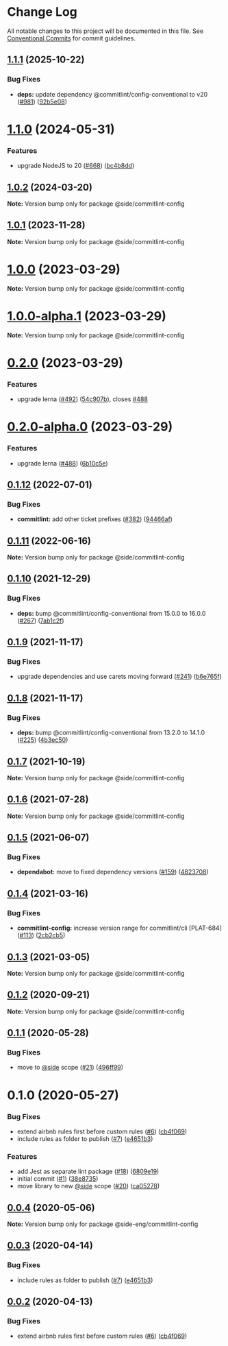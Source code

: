 # Change Log

All notable changes to this project will be documented in this file.
See [Conventional Commits](https://conventionalcommits.org) for commit guidelines.

## [1.1.1](https://github.com/reside-eng/lint-config/compare/@side/commitlint-config@1.1.0...@side/commitlint-config@1.1.1) (2025-10-22)

### Bug Fixes

- **deps:** update dependency @commitlint/config-conventional to v20 ([#981](https://github.com/reside-eng/lint-config/issues/981)) ([92b5e08](https://github.com/reside-eng/lint-config/commit/92b5e08b1ba3568bdd400e8529b4cc847688fc75))

# [1.1.0](https://github.com/reside-eng/lint-config/compare/@side/commitlint-config@1.0.2...@side/commitlint-config@1.1.0) (2024-05-31)

### Features

- upgrade NodeJS to 20 ([#668](https://github.com/reside-eng/lint-config/issues/668)) ([bc4b8dd](https://github.com/reside-eng/lint-config/commit/bc4b8dd9d0ad450840a93cd5dafe118170115242))

## [1.0.2](https://github.com/reside-eng/lint-config/compare/@side/commitlint-config@1.0.1...@side/commitlint-config@1.0.2) (2024-03-20)

**Note:** Version bump only for package @side/commitlint-config

## [1.0.1](https://github.com/reside-eng/lint-config/compare/@side/commitlint-config@1.0.0...@side/commitlint-config@1.0.1) (2023-11-28)

**Note:** Version bump only for package @side/commitlint-config

# [1.0.0](https://github.com/reside-eng/lint-config/compare/@side/commitlint-config@0.2.0...@side/commitlint-config@1.0.0) (2023-03-29)

**Note:** Version bump only for package @side/commitlint-config

# [1.0.0-alpha.1](https://github.com/reside-eng/lint-config/compare/@side/commitlint-config@0.2.0...@side/commitlint-config@1.0.0-alpha.1) (2023-03-29)

**Note:** Version bump only for package @side/commitlint-config

# [0.2.0](https://github.com/reside-eng/lint-config/compare/@side/commitlint-config@0.1.12...@side/commitlint-config@0.2.0) (2023-03-29)

### Features

- upgrade lerna ([#492](https://github.com/reside-eng/lint-config/issues/492)) ([54c907b](https://github.com/reside-eng/lint-config/commit/54c907bc7d6dee491fbac3ecb9769284554785cf)), closes [#488](https://github.com/reside-eng/lint-config/issues/488)

# [0.2.0-alpha.0](https://github.com/reside-eng/lint-config/compare/@side/commitlint-config@0.1.12...@side/commitlint-config@0.2.0-alpha.0) (2023-03-29)

### Features

- upgrade lerna ([#488](https://github.com/reside-eng/lint-config/issues/488)) ([6b10c5e](https://github.com/reside-eng/lint-config/commit/6b10c5ea54a9e68f7e3b04499a48a85b704a93cc))

## [0.1.12](https://github.com/reside-eng/lint-config/compare/@side/commitlint-config@0.1.11...@side/commitlint-config@0.1.12) (2022-07-01)

### Bug Fixes

- **commitlint:** add other ticket prefixes ([#382](https://github.com/reside-eng/lint-config/issues/382)) ([94466af](https://github.com/reside-eng/lint-config/commit/94466aff3624bbc42a7e0eeb5a59a3f1ba01f6e0))

## [0.1.11](https://github.com/reside-eng/lint-config/compare/@side/commitlint-config@0.1.10...@side/commitlint-config@0.1.11) (2022-06-16)

**Note:** Version bump only for package @side/commitlint-config

## [0.1.10](https://github.com/reside-eng/lint-config/compare/@side/commitlint-config@0.1.9...@side/commitlint-config@0.1.10) (2021-12-29)

### Bug Fixes

- **deps:** bump @commitlint/config-conventional from 15.0.0 to 16.0.0 ([#267](https://github.com/reside-eng/lint-config/issues/267)) ([7ab1c2f](https://github.com/reside-eng/lint-config/commit/7ab1c2f1de1caf246b43d669e684ed2d18a1e169))

## [0.1.9](https://github.com/reside-eng/lint-config/compare/@side/commitlint-config@0.1.8...@side/commitlint-config@0.1.9) (2021-11-17)

### Bug Fixes

- upgrade dependencies and use carets moving forward ([#241](https://github.com/reside-eng/lint-config/issues/241)) ([b6e765f](https://github.com/reside-eng/lint-config/commit/b6e765f42023f97a3988a0056ccc5622ee33833f))

## [0.1.8](https://github.com/reside-eng/lint-config/compare/@side/commitlint-config@0.1.7...@side/commitlint-config@0.1.8) (2021-11-17)

### Bug Fixes

- **deps:** bump @commitlint/config-conventional from 13.2.0 to 14.1.0 ([#225](https://github.com/reside-eng/lint-config/issues/225)) ([4b3ec50](https://github.com/reside-eng/lint-config/commit/4b3ec50cfbccef73e4730fd13c686645c774e711))

## [0.1.7](https://github.com/reside-eng/lint-config/compare/@side/commitlint-config@0.1.6...@side/commitlint-config@0.1.7) (2021-10-19)

**Note:** Version bump only for package @side/commitlint-config

## [0.1.6](https://github.com/reside-eng/lint-config/compare/@side/commitlint-config@0.1.5...@side/commitlint-config@0.1.6) (2021-07-28)

**Note:** Version bump only for package @side/commitlint-config

## [0.1.5](https://github.com/reside-eng/lint-config/compare/@side/commitlint-config@0.1.4...@side/commitlint-config@0.1.5) (2021-06-07)

### Bug Fixes

- **dependabot:** move to fixed dependency versions ([#159](https://github.com/reside-eng/lint-config/issues/159)) ([4823708](https://github.com/reside-eng/lint-config/commit/4823708899919106e20b0d8f768977bd8f7017b5))

## [0.1.4](https://github.com/reside-eng/lint-config/compare/@side/commitlint-config@0.1.3...@side/commitlint-config@0.1.4) (2021-03-16)

### Bug Fixes

- **commitlint-config:** increase version range for commitlint/cli [PLAT-684] ([#113](https://github.com/reside-eng/lint-config/issues/113)) ([2cb2cb5](https://github.com/reside-eng/lint-config/commit/2cb2cb53e520d2a13824895b60f7a031eb0e1fcd))

## [0.1.3](https://github.com/reside-eng/lint-config/compare/@side/commitlint-config@0.1.2...@side/commitlint-config@0.1.3) (2021-03-05)

**Note:** Version bump only for package @side/commitlint-config

## [0.1.2](https://github.com/reside-eng/lint-config/compare/@side/commitlint-config@0.1.1...@side/commitlint-config@0.1.2) (2020-09-21)

**Note:** Version bump only for package @side/commitlint-config

## [0.1.1](https://github.com/reside-eng/lint-config/compare/@side/commitlint-config@0.1.0...@side/commitlint-config@0.1.1) (2020-05-28)

### Bug Fixes

- move to [@side](https://github.com/side) scope ([#21](https://github.com/reside-eng/lint-config/issues/21)) ([496ff99](https://github.com/reside-eng/lint-config/commit/496ff9956d51ae2e746549c7c687c8a11ae14b71))

# 0.1.0 (2020-05-27)

### Bug Fixes

- extend airbnb rules first before custom rules ([#6](https://github.com/reside-eng/lint-config/issues/6)) ([cb4f069](https://github.com/reside-eng/lint-config/commit/cb4f06996e1ce3f2026f815497f0ae36e9731873))
- include rules as folder to publish ([#7](https://github.com/reside-eng/lint-config/issues/7)) ([e4651b3](https://github.com/reside-eng/lint-config/commit/e4651b37850b777c3b33ec762817eb55018af7ed))

### Features

- add Jest as separate lint package ([#18](https://github.com/reside-eng/lint-config/issues/18)) ([6809e19](https://github.com/reside-eng/lint-config/commit/6809e19d63f92353ac5b769c475970f601822733))
- initial commit ([#1](https://github.com/reside-eng/lint-config/issues/1)) ([38e8735](https://github.com/reside-eng/lint-config/commit/38e8735bec1fe95bc00802114878284852ac1ca3))
- move library to new [@side](https://github.com/side) scope ([#20](https://github.com/reside-eng/lint-config/issues/20)) ([ca05278](https://github.com/reside-eng/lint-config/commit/ca052782a37ac2ac727cd202e1135d4dc01cab87))

## [0.0.4](https://github.com/reside-eng/lint-config/compare/@side-eng/commitlint-config@0.0.3...@side-eng/commitlint-config@0.0.4) (2020-05-06)

**Note:** Version bump only for package @side-eng/commitlint-config

## [0.0.3](https://github.com/reside-eng/lint-config/compare/@side-eng/commitlint-config@0.0.2...@side-eng/commitlint-config@0.0.3) (2020-04-14)

### Bug Fixes

- include rules as folder to publish ([#7](https://github.com/reside-eng/lint-config/issues/7)) ([e4651b3](https://github.com/reside-eng/lint-config/commit/e4651b37850b777c3b33ec762817eb55018af7ed))

## [0.0.2](https://github.com/reside-eng/lint-config/compare/@side-eng/commitlint-config@0.0.1...@side-eng/commitlint-config@0.0.2) (2020-04-13)

### Bug Fixes

- extend airbnb rules first before custom rules ([#6](https://github.com/reside-eng/lint-config/issues/6)) ([cb4f069](https://github.com/reside-eng/lint-config/commit/cb4f06996e1ce3f2026f815497f0ae36e9731873))
